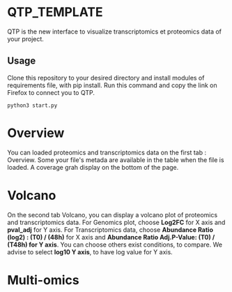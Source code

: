 # QTP_TEMPLATE

QTP is the new interface to visualize transcriptomics et proteomics data of your project. 

## Usage

Clone this repository to your desired directory and install modules of requirements file, with pip install. 
Run this command and copy the link on Firefox to connect you to QTP.

```
python3 start.py
```

# Overview
You can loaded proteomics and transcriptomics data on the first tab : Overview. 
Some your file's metada are available in the table when the file is loaded. A coverage grah display on the bottom of the page.

# Volcano 
On the second tab Volcano, you can display a volcano plot of proteomics and transcriptomics data. 
For Genomics plot, choose **Log2FC** for X axis and **pval_adj** for Y axis. 
For Transcriptomics data, choose **Abundance Ratio (log2) : (T0) / (48h)** for X axis and **Abundance Ratio Adj.P-Value: (T0) / (T48h) for Y axis**. You can choose others exist conditions, to compare.
We advise to select **log10 Y axis**, to have log value for Y axis. 

# Multi-omics